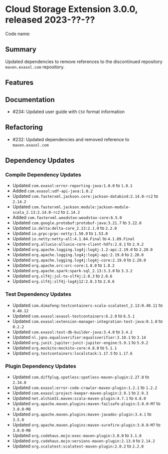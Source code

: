 # Cloud Storage Extension 3.0.0, released 2023-??-??

Code name:

## Summary

Updated dependencies to remove references to the discontinued repository `maven.exasol.com` repository.

## Features

## Documentation

- #234: Updated user guide with `CSV` format information

## Refactoring

- #232: Updated dependencies and removed reference to `maven.exasol.com`

## Dependency Updates

### Compile Dependency Updates

* Updated `com.exasol:error-reporting-java:1.0.0` to `1.0.1`
* Added `com.exasol:udf-api-java:1.0.2`
* Updated `com.fasterxml.jackson.core:jackson-databind:2.14.0-rc2` to `2.14.2`
* Updated `com.fasterxml.jackson.module:jackson-module-scala_2.13:2.14.0-rc2` to `2.14.2`
* Added `com.fasterxml.woodstox:woodstox-core:6.5.0`
* Updated `com.google.protobuf:protobuf-java:3.21.7` to `3.22.0`
* Updated `io.delta:delta-core_2.13:2.1.0` to `2.2.0`
* Updated `io.grpc:grpc-netty:1.50.0` to `1.53.0`
* Updated `io.netty:netty-all:4.1.84.Final` to `4.1.89.Final`
* Updated `org.alluxio:alluxio-core-client-hdfs:2.8.1` to `2.9.2`
* Updated `org.apache.logging.log4j:log4j-1.2-api:2.19.0` to `2.20.0`
* Updated `org.apache.logging.log4j:log4j-api:2.19.0` to `2.20.0`
* Updated `org.apache.logging.log4j:log4j-core:2.19.0` to `2.20.0`
* Updated `org.apache.orc:orc-core:1.8.0` to `1.8.2`
* Updated `org.apache.spark:spark-sql_2.13:3.3.0` to `3.3.2`
* Updated `org.slf4j:jul-to-slf4j:2.0.3` to `2.0.6`
* Updated `org.slf4j:slf4j-log4j12:2.0.3` to `2.0.6`

### Test Dependency Updates

* Updated `com.dimafeng:testcontainers-scala-scalatest_2.13:0.40.11` to `0.40.12`
* Updated `com.exasol:exasol-testcontainers:6.2.0` to `6.5.1`
* Updated `com.exasol:extension-manager-integration-test-java:0.1.0` to `0.2.2`
* Updated `com.exasol:test-db-builder-java:3.4.0` to `3.4.2`
* Updated `nl.jqno.equalsverifier:equalsverifier:3.10.1` to `3.14`
* Updated `org.junit.jupiter:junit-jupiter-engine:5.9.1` to `5.9.2`
* Updated `org.mockito:mockito-core:4.8.0` to `5.1.1`
* Updated `org.testcontainers:localstack:1.17.5` to `1.17.6`

### Plugin Dependency Updates

* Updated `com.diffplug.spotless:spotless-maven-plugin:2.27.0` to `2.34.0`
* Updated `com.exasol:error-code-crawler-maven-plugin:1.2.1` to `1.2.2`
* Updated `com.exasol:project-keeper-maven-plugin:2.9.1` to `2.9.3`
* Updated `net.alchim31.maven:scala-maven-plugin:4.7.1` to `4.8.0`
* Updated `org.apache.maven.plugins:maven-failsafe-plugin:3.0.0-M7` to `3.0.0-M8`
* Updated `org.apache.maven.plugins:maven-javadoc-plugin:3.4.1` to `3.5.0`
* Updated `org.apache.maven.plugins:maven-surefire-plugin:3.0.0-M7` to `3.0.0-M8`
* Updated `org.codehaus.mojo:exec-maven-plugin:3.0.0` to `3.1.0`
* Updated `org.codehaus.mojo:versions-maven-plugin:2.13.0` to `2.14.2`
* Updated `org.scalatest:scalatest-maven-plugin:2.0.2` to `2.2.0`
